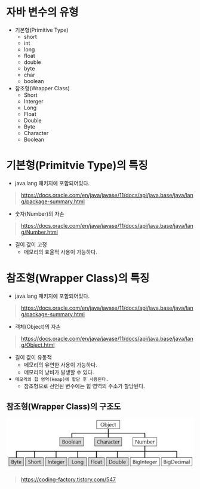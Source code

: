 자바 변수의 유형
===
- 기본형(Primitive Type)
  - short
  - int
  - long
  - float
  - double
  - byte
  - char
  - boolean
- 참조형(Wrapper Class)
  - Short
  - Interger
  - Long
  - Float
  - Double
  - Byte
  - Character
  - Boolean

기본형(Primitvie Type)의 특징
===
- java.lang 패키지에 포함되어있다.
> https://docs.oracle.com/en/java/javase/11/docs/api/java.base/java/lang/package-summary.html
- 숫자(Number)의 자손
> https://docs.oracle.com/en/java/javase/11/docs/api/java.base/java/lang/Number.html
- 길이 값이 고정
  - 메모리의 효율적 사용이 가능하다.

참조형(Wrapper Class)의 특징
===
- java.lang 패키지에 포함되어있다.
> https://docs.oracle.com/en/java/javase/11/docs/api/java.base/java/lang/package-summary.html
- 객체(Object)의 자손
> https://docs.oracle.com/en/java/javase/11/docs/api/java.base/java/lang/Object.html
- 길이 값이 유동적
  - 메모리의 유연한 사용이 가능하다.
  - 메모리의 낭비가 발생할 수 있다.
- `메모리의 힙 영역(Heap)에 할당 후 사용된다.`
  - 참조형으로 선언된 변수에는 힙 영역의 주소가 할당된다.

참조형(Wrapper Class)의 구조도
---
![](imageFolder/2021-03-30-23-17-04.png)
> https://coding-factory.tistory.com/547